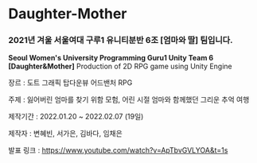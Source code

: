 # Daughter-Mother

### 2021년 겨울 서울여대 구루1 유니티분반 6조 [엄마와 딸] 팀입니다.

**Seoul Women's University Programming Guru1 Unity Team 6 [Daughter&Mother]**
Production of 2D RPG game using Unity Engine

장르 : 도트 그래픽 탑다운뷰 어드밴처 RPG 

주제 : 잃어버린 엄마를 찾기 위함 모험, 어린 시절 엄마와 함께했던 그리운 추억 여행 

제작기간 : 2022.01.20 ~ 2022.02.07 (19일)

제작자 : 변혜빈, 서가은, 김바다, 임채은

발표 링크 : <https://www.youtube.com/watch?v=ApTbvGVLYOA&t=1s>
